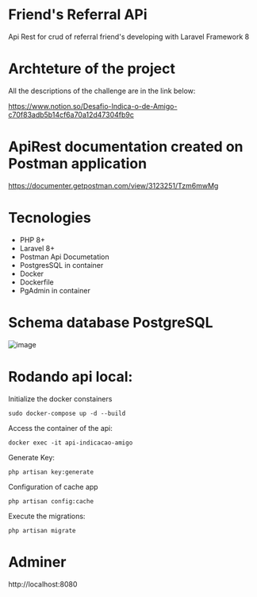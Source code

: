 #  Friend's Referral APi
Api Rest for crud of referral friend's developing with Laravel Framework 8

# Archteture of the project
All the descriptions of the challenge are in the link below:

https://www.notion.so/Desafio-Indica-o-de-Amigo-c70f83adb5b14cf6a70a12d47304fb9c

# ApiRest documentation created on Postman application
https://documenter.getpostman.com/view/3123251/Tzm6mwMg

# Tecnologies
- PHP 8+
- Laravel 8+
- Postman Api Documetation
- PostgresSQL in container
- Docker
- Dockerfile
- PgAdmin in container

# Schema database PostgreSQL
![image](https://user-images.githubusercontent.com/2191326/124694156-181f0680-deb7-11eb-8827-47c107d7f217.png)

# Rodando api local:

Initialize the docker constainers

`sudo docker-compose up -d --build`

Access the container of the api:

`docker exec -it api-indicacao-amigo`

Generate Key:

`php artisan key:generate`

Configuration of cache app

`php artisan config:cache`

Execute the migrations:

`php artisan migrate`

# Adminer
http://localhost:8080 

